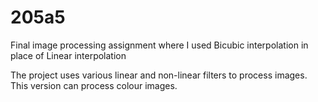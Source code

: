 # 205a5
Final image processing assignment where I used Bicubic interpolation in place of Linear interpolation

The project uses various linear and non-linear filters to process images. This version can process colour images.
